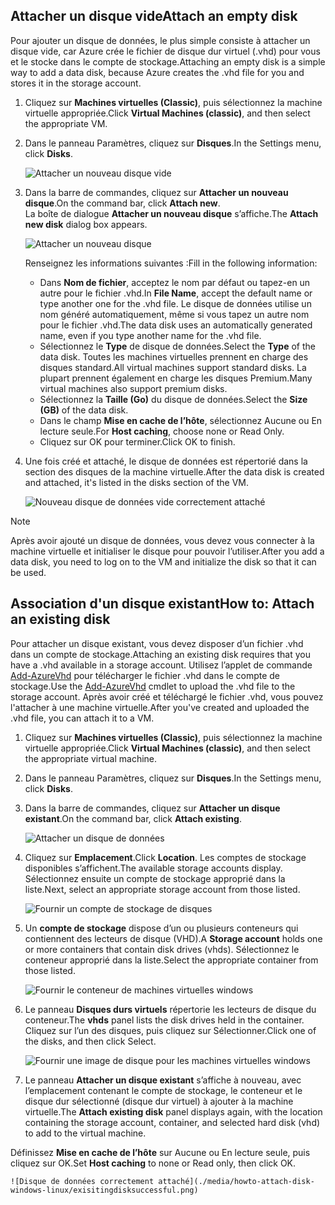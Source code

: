


## <a name="attach-an-empty-disk"></a><span data-ttu-id="33eb6-101">Attacher un disque vide</span><span class="sxs-lookup"><span data-stu-id="33eb6-101">Attach an empty disk</span></span>
<span data-ttu-id="33eb6-102">Pour ajouter un disque de données, le plus simple consiste à attacher un disque vide, car Azure crée le fichier de disque dur virtuel (.vhd) pour vous et le stocke dans le compte de stockage.</span><span class="sxs-lookup"><span data-stu-id="33eb6-102">Attaching an empty disk is a simple way to add a data disk, because Azure creates the .vhd file for you and stores it in the storage account.</span></span>

1. <span data-ttu-id="33eb6-103">Cliquez sur **Machines virtuelles (Classic)**, puis sélectionnez la machine virtuelle appropriée.</span><span class="sxs-lookup"><span data-stu-id="33eb6-103">Click **Virtual Machines (classic)**, and then select the appropriate VM.</span></span>

2. <span data-ttu-id="33eb6-104">Dans le panneau Paramètres, cliquez sur **Disques**.</span><span class="sxs-lookup"><span data-stu-id="33eb6-104">In the Settings menu, click **Disks**.</span></span>

   ![Attacher un nouveau disque vide](./media/howto-attach-disk-windows-linux/menudisksattachnew.png)

3. <span data-ttu-id="33eb6-106">Dans la barre de commandes, cliquez sur **Attacher un nouveau disque**.</span><span class="sxs-lookup"><span data-stu-id="33eb6-106">On the command bar, click **Attach new**.</span></span>  
    <span data-ttu-id="33eb6-107">La boîte de dialogue **Attacher un nouveau disque** s’affiche.</span><span class="sxs-lookup"><span data-stu-id="33eb6-107">The **Attach new disk** dialog box appears.</span></span>

    ![Attacher un nouveau disque](./media/howto-attach-disk-windows-linux/newdiskdetail.png)

    <span data-ttu-id="33eb6-109">Renseignez les informations suivantes :</span><span class="sxs-lookup"><span data-stu-id="33eb6-109">Fill in the following information:</span></span>
    - <span data-ttu-id="33eb6-110">Dans **Nom de fichier**, acceptez le nom par défaut ou tapez-en un autre pour le fichier .vhd.</span><span class="sxs-lookup"><span data-stu-id="33eb6-110">In **File Name**, accept the default name or type another one for the .vhd file.</span></span> <span data-ttu-id="33eb6-111">Le disque de données utilise un nom généré automatiquement, même si vous tapez un autre nom pour le fichier .vhd.</span><span class="sxs-lookup"><span data-stu-id="33eb6-111">The data disk uses an automatically generated name, even if you type another name for the .vhd file.</span></span>
    - <span data-ttu-id="33eb6-112">Sélectionnez le **Type** de disque de données.</span><span class="sxs-lookup"><span data-stu-id="33eb6-112">Select the **Type** of the data disk.</span></span> <span data-ttu-id="33eb6-113">Toutes les machines virtuelles prennent en charge des disques standard.</span><span class="sxs-lookup"><span data-stu-id="33eb6-113">All virtual machines support standard disks.</span></span> <span data-ttu-id="33eb6-114">La plupart prennent également en charge les disques Premium.</span><span class="sxs-lookup"><span data-stu-id="33eb6-114">Many virtual machines also support premium disks.</span></span>
    - <span data-ttu-id="33eb6-115">Sélectionnez la **Taille (Go)** du disque de données.</span><span class="sxs-lookup"><span data-stu-id="33eb6-115">Select the **Size (GB)** of the data disk.</span></span>
    - <span data-ttu-id="33eb6-116">Dans le champ **Mise en cache de l’hôte**, sélectionnez Aucune ou En lecture seule.</span><span class="sxs-lookup"><span data-stu-id="33eb6-116">For **Host caching**, choose none or Read Only.</span></span>
    - <span data-ttu-id="33eb6-117">Cliquez sur OK pour terminer.</span><span class="sxs-lookup"><span data-stu-id="33eb6-117">Click OK to finish.</span></span>

4. <span data-ttu-id="33eb6-118">Une fois créé et attaché, le disque de données est répertorié dans la section des disques de la machine virtuelle.</span><span class="sxs-lookup"><span data-stu-id="33eb6-118">After the data disk is created and attached, it's listed in the disks section of the VM.</span></span>

   ![Nouveau disque de données vide correctement attaché](./media/howto-attach-disk-windows-linux/newdiskemptysuccessful.png)

> [!NOTE]
> <span data-ttu-id="33eb6-120">Après avoir ajouté un disque de données, vous devez vous connecter à la machine virtuelle et initialiser le disque pour pouvoir l’utiliser.</span><span class="sxs-lookup"><span data-stu-id="33eb6-120">After you add a data disk, you need to log on to the VM and initialize the disk so that it can be used.</span></span>

## <a name="how-to-attach-an-existing-disk"></a><span data-ttu-id="33eb6-121">Association d'un disque existant</span><span class="sxs-lookup"><span data-stu-id="33eb6-121">How to: Attach an existing disk</span></span>
<span data-ttu-id="33eb6-122">Pour attacher un disque existant, vous devez disposer d’un fichier .vhd dans un compte de stockage.</span><span class="sxs-lookup"><span data-stu-id="33eb6-122">Attaching an existing disk requires that you have a .vhd available in a storage account.</span></span> <span data-ttu-id="33eb6-123">Utilisez l’applet de commande [Add-AzureVhd](https://msdn.microsoft.com/library/azure/dn495173.aspx) pour télécharger le fichier .vhd dans le compte de stockage.</span><span class="sxs-lookup"><span data-stu-id="33eb6-123">Use the [Add-AzureVhd](https://msdn.microsoft.com/library/azure/dn495173.aspx) cmdlet to upload the .vhd file to the storage account.</span></span> <span data-ttu-id="33eb6-124">Après avoir créé et téléchargé le fichier .vhd, vous pouvez l'attacher à une machine virtuelle.</span><span class="sxs-lookup"><span data-stu-id="33eb6-124">After you've created and uploaded the .vhd file, you can attach it to a VM.</span></span>

1. <span data-ttu-id="33eb6-125">Cliquez sur **Machines virtuelles (Classic)**, puis sélectionnez la machine virtuelle appropriée.</span><span class="sxs-lookup"><span data-stu-id="33eb6-125">Click **Virtual Machines (classic)**, and then select the appropriate virtual machine.</span></span>

2. <span data-ttu-id="33eb6-126">Dans le panneau Paramètres, cliquez sur **Disques**.</span><span class="sxs-lookup"><span data-stu-id="33eb6-126">In the Settings menu, click **Disks**.</span></span>

3. <span data-ttu-id="33eb6-127">Dans la barre de commandes, cliquez sur **Attacher un disque existant**.</span><span class="sxs-lookup"><span data-stu-id="33eb6-127">On the command bar, click **Attach existing**.</span></span>

    ![Attacher un disque de données](./media/howto-attach-disk-windows-linux/menudisksattachexisting.png)

4. <span data-ttu-id="33eb6-129">Cliquez sur **Emplacement**.</span><span class="sxs-lookup"><span data-stu-id="33eb6-129">Click **Location**.</span></span> <span data-ttu-id="33eb6-130">Les comptes de stockage disponibles s’affichent.</span><span class="sxs-lookup"><span data-stu-id="33eb6-130">The available storage accounts display.</span></span> <span data-ttu-id="33eb6-131">Sélectionnez ensuite un compte de stockage approprié dans la liste.</span><span class="sxs-lookup"><span data-stu-id="33eb6-131">Next, select an appropriate storage account from those listed.</span></span>

    ![Fournir un compte de stockage de disques](./media/howto-attach-disk-windows-linux/existdiskstorageaccounts.png)

5. <span data-ttu-id="33eb6-133">Un **compte de stockage** dispose d’un ou plusieurs conteneurs qui contiennent des lecteurs de disque (VHD).</span><span class="sxs-lookup"><span data-stu-id="33eb6-133">A **Storage account** holds one or more containers that contain disk drives (vhds).</span></span> <span data-ttu-id="33eb6-134">Sélectionnez le conteneur approprié dans la liste.</span><span class="sxs-lookup"><span data-stu-id="33eb6-134">Select the appropriate container from those listed.</span></span>

    ![Fournir le conteneur de machines virtuelles windows](./media/howto-attach-disk-windows-linux/existdiskcontainers.png)

6. <span data-ttu-id="33eb6-136">Le panneau **Disques durs virtuels** répertorie les lecteurs de disque du conteneur.</span><span class="sxs-lookup"><span data-stu-id="33eb6-136">The **vhds** panel lists the disk drives held in the container.</span></span> <span data-ttu-id="33eb6-137">Cliquez sur l’un des disques, puis cliquez sur Sélectionner.</span><span class="sxs-lookup"><span data-stu-id="33eb6-137">Click one of the disks, and then click Select.</span></span>

    ![Fournir une image de disque pour les machines virtuelles windows](./media/howto-attach-disk-windows-linux/existdiskvhds.png)

7. <span data-ttu-id="33eb6-139">Le panneau **Attacher un disque existant** s’affiche à nouveau, avec l’emplacement contenant le compte de stockage, le conteneur et le disque dur sélectionné (disque dur virtuel) à ajouter à la machine virtuelle.</span><span class="sxs-lookup"><span data-stu-id="33eb6-139">The **Attach existing disk** panel displays again, with the location containing the storage account, container, and selected hard disk (vhd) to add to the virtual machine.</span></span>

  <span data-ttu-id="33eb6-140">Définissez **Mise en cache de l’hôte** sur Aucune ou En lecture seule, puis cliquez sur OK.</span><span class="sxs-lookup"><span data-stu-id="33eb6-140">Set **Host caching** to none or Read only, then click OK.</span></span>

    ![Disque de données correctement attaché](./media/howto-attach-disk-windows-linux/exisitingdisksuccessful.png)

